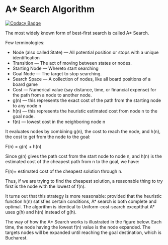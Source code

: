 # A* Search Algorithm
[![Codacy Badge](https://api.codacy.com/project/badge/Grade/313b3cc464794282b6542df30efd804a)](https://app.codacy.com/app/yasserkabbout/aStarSearchAlgorithm?utm_source=github.com&utm_medium=referral&utm_content=yasserkabbout/aStarSearchAlgorithm&utm_campaign=Badge_Grade_Dashboard)

The  most widely  known  form  of  best-first  search  is  called  A*  Search.

Few terminologies:
 - Node (also called State) — All potential position or stops with a unique identification
 - Transition — The act of moving between states or nodes.
 - Starting Node — Whereto start searching
 - Goal Node — The target to stop searching.
 - Search Space — A collection of nodes, like all board positions of a board game
 - Cost — Numerical value (say distance, time, or financial expense) for the path from a node to another node.
 - g(n) — this represents the exact cost of the path from the starting node to any node n
 - h(n) — this represents the heuristic estimated cost from node n to the goal node.
 - f(n) — lowest cost in the neighboring node n

It  evaluates  nodes  by  combining  g(n),  the  cost  to  reach  the  node,  and  h(n),  the  cost  to  get  from  the  node  to  the  goal:

F(n)  =  g(n)  +  h(n)

Since  g(n)  gives  the  path  cost  from  the  start  node  to  node  n,  and  h(n)  is  the  estimated  cost  of  the  cheapest  path  from  n  to  the  goal,  we  have:

F(n)=  estimated  cost  of  the  cheapest  solution  through  n.

Thus,  if  we  are  trying  to  find  the  cheapest  solution,  a  reasonable  thing  to  try  first  is  the  node  with  the  lowest  of  f(n).

It  turns  out  that  this  strategy  is  more  reasonable:  provided  that  the  heuristic  function  h(n)  satisfies  certain  conditions,  A*  search  is  both  complete  and  optimal.  The  algorithm  is  identical  to  Uniform-cost-search  exceptthat  A*  uses  g(h)  and  h(n)  instead  of  g(h).

The  way  of  how  the  A*  Search  works  is  illustrated  in the figure below. Each  time,  the  node  having  the  lowest  f(n)  value  is  the  node  expanded.  The  targets  nodes  will  be  expanded  until  reaching  the  goal  destination,  which  is  Bucharest.


